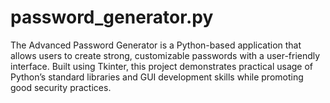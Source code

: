 # password_generator.py
The Advanced Password Generator is a Python-based application that allows users to create strong, customizable passwords with a user-friendly interface. Built using Tkinter, this project demonstrates practical usage of Python’s standard libraries and GUI development skills while promoting good security practices.
